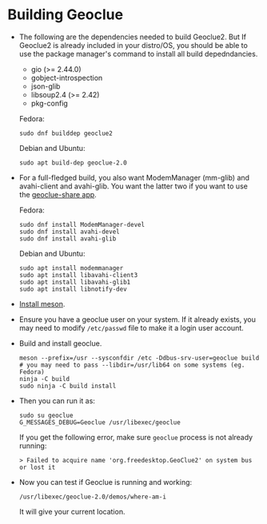# Building Geoclue

- The following are the dependencies needed to build Geoclue2. But If Geoclue2
  is already included in your distro/OS, you should be able to use the
  package manager's command to install all build depedndancies.

  * gio (>= 2.44.0)
  * gobject-introspection
  * json-glib
  * libsoup2.4 (>= 2.42)
  * pkg-config

  Fedora:

  ```shell
  sudo dnf builddep geoclue2
  ```

  Debian and Ubuntu:

  ```shell
  sudo apt build-dep geoclue-2.0
  ```

- For a full-fledged build, you also want ModemManager (mm-glib) and
  avahi-client and avahi-glib. You want the latter two if you want to use the
  [geoclue-share app](https://wiki.gnome.org/Apps/GeoclueShare).

  Fedora:

  ```shell
  sudo dnf install ModemManager-devel
  sudo dnf install avahi-devel
  sudo dnf install avahi-glib
  ```

  Debian and Ubuntu:

  ```shell
  sudo apt install modemmanager
  sudo apt install libavahi-client3
  sudo apt install libavahi-glib1
  sudo apt install libnotify-dev
  ```

- [Install meson](https://mesonbuild.com/Getting-meson.html).

- Ensure you have a geoclue user on your system. If it already exists, you may
  need to modify `/etc/passwd` file to make it a login user account.

- Build and install geoclue.

  ```shell
  meson --prefix=/usr --sysconfdir /etc -Ddbus-srv-user=geoclue build
  # you may need to pass --libdir=/usr/lib64 on some systems (eg. Fedora)
  ninja -C build
  sudo ninja -C build install
  ```

- Then you can run it as:

  ```shell
  sudo su geoclue
  G_MESSAGES_DEBUG=Geoclue /usr/libexec/geoclue
  ```

  If you get the following error, make sure `geoclue` process is not already
  running:

  ```
  > Failed to acquire name 'org.freedesktop.GeoClue2' on system bus or lost it
  ```

- Now you can test if Geoclue is running and working:

  ```shell
  /usr/libexec/geoclue-2.0/demos/where-am-i
  ```

  It will give your current location.
